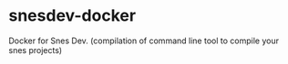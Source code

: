 # snesdev-docker
Docker for Snes Dev. (compilation of command line tool to compile your snes projects)
